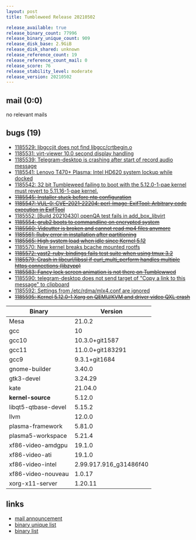 ```yaml
---
layout: post
title: Tumbleweed Release 20210502

release_available: true
release_binary_count: 77996
release_binary_unique_count: 909
release_disk_base: 2.9GiB
release_disk_shared: unknown
release_reference_count: 19
release_reference_count_mail: 0
release_score: 76
release_stability_level: moderate
release_version: 20210502
---
```


## mail (0:0)

no relevant mails

## bugs (19)

<!--more-->

- [1185529: libgccjit does not find libgcc/crtbegin.o](https://bugzilla.opensuse.org/show_bug.cgi?id=1185529)
- [1185531: virt-viewer 10.0 second display handling](https://bugzilla.opensuse.org/show_bug.cgi?id=1185531)
- [1185539: Telegram-desktop is crashing after start of record audio message](https://bugzilla.opensuse.org/show_bug.cgi?id=1185539)
- [1185541: Lenovo T470+ Plasma: Intel HD620 system lockup while docked](https://bugzilla.opensuse.org/show_bug.cgi?id=1185541)
- [1185542: 32 bit Tumbleweed failing to boot with the 5.12.0-1-pae kernel must revert to 5.11.16-1-pae kernel.](https://bugzilla.opensuse.org/show_bug.cgi?id=1185542)
- ~~[1185545: Installer stuck before ntp configuration](https://bugzilla.opensuse.org/show_bug.cgi?id=1185545)~~
- ~~[1185547: VUL-0: CVE-2021-22204: perl-Image-ExifTool: Arbitrary code execution in ExifTool](https://bugzilla.opensuse.org/show_bug.cgi?id=1185547)~~
- [1185552: \[Build 20210430\] openQA test fails in add_box_libvirt](https://bugzilla.opensuse.org/show_bug.cgi?id=1185552)
- ~~[1185554: grub2 boots to commandline on encrypted system](https://bugzilla.opensuse.org/show_bug.cgi?id=1185554)~~
- ~~[1185560: Vidcutter is broken and cannot read mp4 files anymore](https://bugzilla.opensuse.org/show_bug.cgi?id=1185560)~~
- ~~[1185561: Ruby error in installation after partitioning](https://bugzilla.opensuse.org/show_bug.cgi?id=1185561)~~
- ~~[1185565: High system load when idle since Kernel 5.12](https://bugzilla.opensuse.org/show_bug.cgi?id=1185565)~~
- [1185570: New kernel breaks bcache mounted rootfs](https://bugzilla.opensuse.org/show_bug.cgi?id=1185570)
- ~~[1185572: yast2-ruby-bindings fails test suite when using  tmux 3.2](https://bugzilla.opensuse.org/show_bug.cgi?id=1185572)~~
- ~~[1185579: Crash in libcurl/libssl if curl_multi_perform handles multiple https connections (libzypp)](https://bugzilla.opensuse.org/show_bug.cgi?id=1185579)~~
- ~~[1185583: Fancy lock screen animation is not there on Tumblewwed](https://bugzilla.opensuse.org/show_bug.cgi?id=1185583)~~
- [1185590: telegram-desktop does not send target of "Copy a link to this message" to clipboard](https://bugzilla.opensuse.org/show_bug.cgi?id=1185590)
- [1185592: Settings from /etc/rdma/mlx4.conf are ignored](https://bugzilla.opensuse.org/show_bug.cgi?id=1185592)
- ~~[1185595: Kernel 5.12.0-1 Xorg on QEMU/KVM and driver video QXL crash](https://bugzilla.opensuse.org/show_bug.cgi?id=1185595)~~

Binary | Version
--- | ---
Mesa | 21.0.2
gcc | 10
gcc10 | 10.3.0+git1587
gcc11 | 11.0.0+git183291
gcc9 | 9.3.1+git1684
gnome-builder | 3.40.0
gtk3-devel | 3.24.29
kate | 21.04.0
**kernel-source** | 5.12.0
libqt5-qtbase-devel | 5.15.2
llvm | 12.0.0
plasma-framework | 5.81.0
plasma5-workspace | 5.21.4
xf86-video-amdgpu | 19.1.0
xf86-video-ati | 19.1.0
xf86-video-intel | 2.99.917.916_g31486f40
xf86-video-nouveau | 1.0.17
xorg-x11-server | 1.20.11

## links

- [mail announcement](https://github.com/boombatower/tumbleweed-review/issues/10)
- [binary unique list](http://download.opensuse.org/history/20210502/rpm.unique.list)
- [binary list](http://download.opensuse.org/history/20210502/rpm.list)
